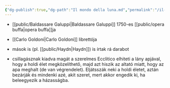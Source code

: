 ```yaml
---
{"dg-publish":true,"dg-path":"Il mondo della luna.md","permalink":"/il-mondo-della-luna/"}
---
```


- [[public/Baldassare Galuppi\|Baldassare Galuppi]] 1750-es [[public/opera buffa\|opera buffa]]ja
- [[Carlo Goldoni\|Carlo Goldoni]] librettója
- mások is (pl. [[public/Haydn\|Haydn]]) is írtak rá darabot

- csillagásznak kiadva magát a szerelmes Ecclitico elhiteti a lány apjával, hogy a holdi élet megközelíthető, majd azt hiszik az altató miatt, hogy az apa meghalt (de van végrendelet). Eljátsszák neki a holdi életet, aztán bezárják és mindenki azé, akit szeret, mert akkor engedik ki, ha beleegyezik a házasságba.
